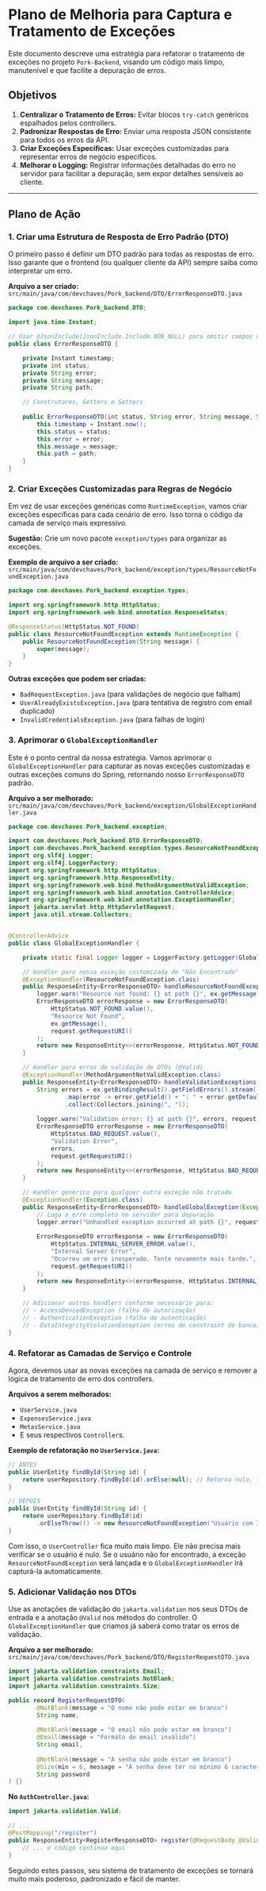 # Plano de Melhoria para Captura e Tratamento de Exceções

Este documento descreve uma estratégia para refatorar o tratamento de exceções no projeto `Pork-Backend`, visando um código mais limpo, manutenível e que facilite a depuração de erros.

## Objetivos

1.  **Centralizar o Tratamento de Erros:** Evitar blocos `try-catch` genéricos espalhados pelos controllers.
2.  **Padronizar Respostas de Erro:** Enviar uma resposta JSON consistente para todos os erros da API.
3.  **Criar Exceções Específicas:** Usar exceções customizadas para representar erros de negócio específicos.
4.  **Melhorar o Logging:** Registrar informações detalhadas do erro no servidor para facilitar a depuração, sem expor detalhes sensíveis ao cliente.

---

## Plano de Ação

### 1. Criar uma Estrutura de Resposta de Erro Padrão (DTO)

O primeiro passo é definir um DTO padrão para todas as respostas de erro. Isso garante que o frontend (ou qualquer cliente da API) sempre saiba como interpretar um erro.

**Arquivo a ser criado:** `src/main/java/com/devchaves/Pork_backend/DTO/ErrorResponseDTO.java`

```java
package com.devchaves.Pork_backend.DTO;

import java.time.Instant;

// Usar @JsonInclude(JsonInclude.Include.NON_NULL) para omitir campos nulos
public class ErrorResponseDTO {

    private Instant timestamp;
    private int status;
    private String error;
    private String message;
    private String path;

    // Construtores, Getters e Setters
    
    public ErrorResponseDTO(int status, String error, String message, String path) {
        this.timestamp = Instant.now();
        this.status = status;
        this.error = error;
        this.message = message;
        this.path = path;
    }
}
```

### 2. Criar Exceções Customizadas para Regras de Negócio

Em vez de usar exceções genéricas como `RuntimeException`, vamos criar exceções específicas para cada cenário de erro. Isso torna o código da camada de serviço mais expressivo.

**Sugestão:** Crie um novo pacote `exception/types` para organizar as exceções.

**Exemplo de arquivo a ser criado:** `src/main/java/com/devchaves/Pork_backend/exception/types/ResourceNotFoundException.java`

```java
package com.devchaves.Pork_backend.exception.types;

import org.springframework.http.HttpStatus;
import org.springframework.web.bind.annotation.ResponseStatus;

@ResponseStatus(HttpStatus.NOT_FOUND)
public class ResourceNotFoundException extends RuntimeException {
    public ResourceNotFoundException(String message) {
        super(message);
    }
}
```

**Outras exceções que podem ser criadas:**
*   `BadRequestException.java` (para validações de negócio que falham)
*   `UserAlreadyExistsException.java` (para tentativa de registro com email duplicado)
*   `InvalidCredentialsException.java` (para falhas de login)

### 3. Aprimorar o `GlobalExceptionHandler`

Este é o ponto central da nossa estratégia. Vamos aprimorar o `GlobalExceptionHandler` para capturar as novas exceções customizadas e outras exceções comuns do Spring, retornando nosso `ErrorResponseDTO` padrão.

**Arquivo a ser melhorado:** `src/main/java/com/devchaves/Pork_backend/exception/GlobalExceptionHandler.java`

```java
package com.devchaves.Pork_backend.exception;

import com.devchaves.Pork_backend.DTO.ErrorResponseDTO;
import com.devchaves.Pork_backend.exception.types.ResourceNotFoundException;
import org.slf4j.Logger;
import org.slf4j.LoggerFactory;
import org.springframework.http.HttpStatus;
import org.springframework.http.ResponseEntity;
import org.springframework.web.bind.MethodArgumentNotValidException;
import org.springframework.web.bind.annotation.ControllerAdvice;
import org.springframework.web.bind.annotation.ExceptionHandler;
import jakarta.servlet.http.HttpServletRequest;
import java.util.stream.Collectors;


@ControllerAdvice
public class GlobalExceptionHandler {

    private static final Logger logger = LoggerFactory.getLogger(GlobalExceptionHandler.class);

    // Handler para nossa exceção customizada de "Não Encontrado"
    @ExceptionHandler(ResourceNotFoundException.class)
    public ResponseEntity<ErrorResponseDTO> handleResourceNotFoundException(ResourceNotFoundException ex, HttpServletRequest request) {
        logger.warn("Resource not found: {} at path {}", ex.getMessage(), request.getRequestURI());
        ErrorResponseDTO errorResponse = new ErrorResponseDTO(
            HttpStatus.NOT_FOUND.value(),
            "Resource Not Found",
            ex.getMessage(),
            request.getRequestURI()
        );
        return new ResponseEntity<>(errorResponse, HttpStatus.NOT_FOUND);
    }

    // Handler para erros de validação de DTOs (@Valid)
    @ExceptionHandler(MethodArgumentNotValidException.class)
    public ResponseEntity<ErrorResponseDTO> handleValidationExceptions(MethodArgumentNotValidException ex, HttpServletRequest request) {
        String errors = ex.getBindingResult().getFieldErrors().stream()
                .map(error -> error.getField() + ": " + error.getDefaultMessage())
                .collect(Collectors.joining(", "));
        
        logger.warn("Validation error: {} at path {}", errors, request.getRequestURI());
        ErrorResponseDTO errorResponse = new ErrorResponseDTO(
            HttpStatus.BAD_REQUEST.value(),
            "Validation Error",
            errors,
            request.getRequestURI()
        );
        return new ResponseEntity<>(errorResponse, HttpStatus.BAD_REQUEST);
    }

    // Handler genérico para qualquer outra exceção não tratada
    @ExceptionHandler(Exception.class)
    public ResponseEntity<ErrorResponseDTO> handleGlobalException(Exception ex, HttpServletRequest request) {
        // Loga o erro completo no servidor para depuração
        logger.error("Unhandled exception occurred at path {}", request.getRequestURI(), ex);
        
        ErrorResponseDTO errorResponse = new ErrorResponseDTO(
            HttpStatus.INTERNAL_SERVER_ERROR.value(),
            "Internal Server Error",
            "Ocorreu um erro inesperado. Tente novamente mais tarde.", // Mensagem genérica para o cliente
            request.getRequestURI()
        );
        return new ResponseEntity<>(errorResponse, HttpStatus.INTERNAL_SERVER_ERROR);
    }
    
    // Adicionar outros handlers conforme necessário para:
    // - AccessDeniedException (falha de autorização)
    // - AuthenticationException (falha de autenticação)
    // - DataIntegrityViolationException (erros de constraint do banco)
}
```

### 4. Refatorar as Camadas de Serviço e Controle

Agora, devemos usar as novas exceções na camada de serviço e remover a lógica de tratamento de erro dos controllers.

**Arquivos a serem melhorados:**
*   `UserService.java`
*   `ExpensesService.java`
*   `MetasService.java`
*   E seus respectivos `Controller`s.

**Exemplo de refatoração no `UserService.java`:**

```java
// ANTES
public UserEntity findById(String id) {
    return userRepository.findById(id).orElse(null); // Retorna nulo, forçando o controller a verificar
}

// DEPOIS
public UserEntity findById(String id) {
    return userRepository.findById(id)
        .orElseThrow(() -> new ResourceNotFoundException("Usuário com ID " + id + " não encontrado."));
}
```

Com isso, o `UserController` fica muito mais limpo. Ele não precisa mais verificar se o usuário é nulo. Se o usuário não for encontrado, a exceção `ResourceNotFoundException` será lançada e o `GlobalExceptionHandler` irá capturá-la automaticamente.

### 5. Adicionar Validação nos DTOs

Use as anotações de validação do `jakarta.validation` nos seus DTOs de entrada e a anotação `@Valid` nos métodos do controller. O `GlobalExceptionHandler` que criamos já saberá como tratar os erros de validação.

**Arquivo a ser melhorado:** `src/main/java/com/devchaves/Pork_backend/DTO/RegisterRequestDTO.java`

```java
import jakarta.validation.constraints.Email;
import jakarta.validation.constraints.NotBlank;
import jakarta.validation.constraints.Size;

public record RegisterRequestDTO(
        @NotBlank(message = "O nome não pode estar em branco")
        String name,
        
        @NotBlank(message = "O email não pode estar em branco")
        @Email(message = "Formato de email inválido")
        String email, 
        
        @NotBlank(message = "A senha não pode estar em branco")
        @Size(min = 6, message = "A senha deve ter no mínimo 6 caracteres")
        String password
) {}
```

**No `AuthController.java`:**

```java
import jakarta.validation.Valid;

// ...
@PostMapping("/register")
public ResponseEntity<RegisterResponseDTO> register(@RequestBody @Valid RegisterRequestDTO body) {
    // ... o código continua aqui
}
```

Seguindo estes passos, seu sistema de tratamento de exceções se tornará muito mais poderoso, padronizado e fácil de manter.
